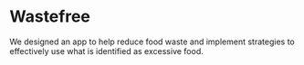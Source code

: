 # Wastefree
We designed an app to help reduce food waste and implement strategies to effectively use what is identified as excessive food. 

